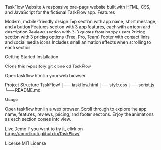 TaskFlow Website
A responsive one-page website built with HTML, CSS, and JavaScript for the fictional TaskFlow app.
Features

Modern, mobile-friendly design
Top section with app name, short message, and a button
Features section with 3 app features, each with an icon and description
Reviews section with 2–3 quotes from happy users
Pricing section with 3 pricing options (Free, Pro, Team)
Footer with contact links and social media icons
Includes small animation effects when scrolling to each section

Getting Started
Installation

Clone this repository:git clone <repository-url>
cd TaskFlow


Open taskflow.html in your web browser.

Project Structure
TaskFlow/
├── taskflow.html
├── style.css
├── script.js
└── README.md

Usage

Open taskflow.html in a web browser.
Scroll through to explore the app name, features, reviews, pricing, and footer sections.
Enjoy the animations as each section comes into view.

Live Demo
If you want to try it, click on 
https://amrelkotit.github.io/TaskFlow/

License
MIT License
